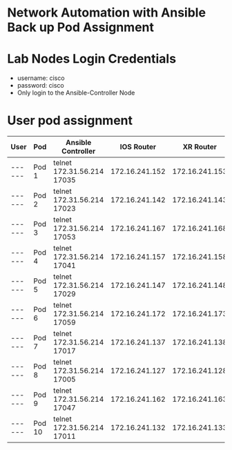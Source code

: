 # Network Automation with Ansible Back up Pod Assignment

# Lab Nodes Login Credentials
- username: cisco
- password: cisco
- Only login to the Ansible-Controller Node

# User pod assignment

| User | Pod | Ansible Controller | IOS Router | XR Router|
|------|-----|--------------------|------------|-----------|
| ------ |	Pod 1	| telnet 172.31.56.214 17035	| 172.16.241.152	| 172.16.241.153 |
| ------ |	Pod 2	| telnet 172.31.56.214 17023 	| 172.16.241.142	| 172.16.241.143 |
| ------ |	Pod 3	| telnet 172.31.56.214 17053 	| 172.16.241.167	| 172.16.241.168 |
| ------ |	Pod 4	| telnet 172.31.56.214 17041 	| 172.16.241.157	| 172.16.241.158 |
| ------ |	Pod 5	| telnet 172.31.56.214 17029 	| 172.16.241.147	| 172.16.241.148 |
| ------ |	Pod 6	| telnet 172.31.56.214 17059 	| 172.16.241.172	| 172.16.241.173 |
| ------ |	Pod 7	| telnet 172.31.56.214 17017 	| 172.16.241.137	| 172.16.241.138 |
| ------ |	Pod 8	| telnet 172.31.56.214 17005 	| 172.16.241.127	| 172.16.241.128 |
| ------ |	Pod 9	| telnet 172.31.56.214 17047 	| 172.16.241.162	| 172.16.241.163 |
| ------ |	Pod 10	| telnet 172.31.56.214 17011 	| 172.16.241.132	| 172.16.241.133 |
